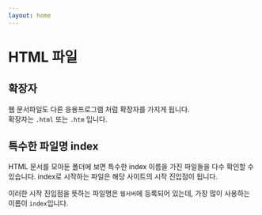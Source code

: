 ```yaml
---
layout: home
---
```


# HTML 파일

## 확장자
웹 문서파일도 다른 응용프로그램 처럼 확장자를 가지게 됩니다.  
확장자는 `.html` 또는 `.htm` 입니다.

## 특수한 파일명 index
HTML 문서를 모아둔 폴더에 보면 특수한 index 이름을 가진 파일들을 다수 확인할 수 있습니다.
index로 시작하는 파일은 해당 사이트의 시작 진입점이 됩니다.


이러한 시작 진입점을 뜻하는 파일명은 `웹서버`에 등록되어 있는데, 가장 많이 사용하는 이름이 `index`입니다.
 